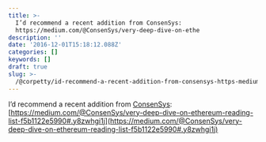 ```yaml
---
title: >-
  I’d recommend a recent addition from ConsenSys:
  https://medium.com/@ConsenSys/very-deep-dive-on-ethe
description: ''
date: '2016-12-01T15:18:12.088Z'
categories: []
keywords: []
draft: true
slug: >-
  /@corpetty/id-recommend-a-recent-addition-from-consensys-https-medium-com-consensys-very-deep-dive-on-676256c91e55
---
```


I’d recommend a recent addition from [ConsenSys](https://medium.com/u/6c7078bf7b01): [https://medium.com/@ConsenSys/very-deep-dive-on-ethereum-reading-list-f5b1122e5990#.y8zwhgi1j](https://medium.com/@ConsenSys/very-deep-dive-on-ethereum-reading-list-f5b1122e5990#.y8zwhgi1j)